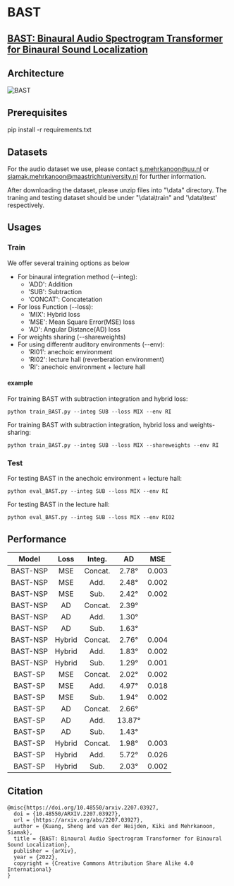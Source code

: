 # BAST

[BAST: Binaural Audio Spectrogram Transformer for Binaural Sound Localization]()
---
## Architecture

![BAST](https://github.com/ShengKuangCN/BAST/blob/main/figure/01.BAST_architecture.png)

## Prerequisites

  pip install -r requirements.txt

## Datasets

For the audio dataset we use, please contact s.mehrkanoon@uu.nl or siamak.mehrkanoon@maastrichtuniversity.nl for further information.

After downloading the dataset, please unzip files into "\data" directory. The traning and testing dataset should be under "\data\train" and '\data\test' respectively.

## Usages

### Train
We offer several training options as below
* For binaural integration method (--integ): 
   * 'ADD': Addition 
   * 'SUB': Subtraction
   * 'CONCAT': Concatetation
* For loss Function (--loss): 
   * 'MIX': Hybrid loss
   * 'MSE': Mean Square Error(MSE) loss
   * 'AD': Angular Distance(AD) loss
* For weights sharing (--shareweights)
* For using differentr auditory environments (--env): 
   * 'RI01': anechoic environment
   * 'RI02': lecture hall (reverberation environment)
   * 'RI': anechoic environment + lecture hall

#### example
For training BAST with subtraction integration and hybrid loss:
    
    python train_BAST.py --integ SUB --loss MIX --env RI

For training BAST with subtraction integration, hybrid loss and weights-sharing:
    
    python train_BAST.py --integ SUB --loss MIX --shareweights --env RI

### Test

For testing BAST in the anechoic environment + lecture hall:
    
    python eval_BAST.py --integ SUB --loss MIX --env RI

For testing BAST in the lecture hall:

    python eval_BAST.py --integ SUB --loss MIX --env RI02

## Performance

Model | Loss | Integ. | AD | MSE
:---: | :---: | :---: | :---: | :---:
BAST-NSP  | MSE | Concat. | 2.78° | 0.003
BAST-NSP  | MSE | Add. | 2.48° | 0.002
BAST-NSP  | MSE | Sub. | 2.42° | 0.002
BAST-NSP  | AD | Concat. |2.39° | 
BAST-NSP  | AD | Add. |1.30° | 
BAST-NSP  | AD | Sub. |1.63° | 
BAST-NSP  | Hybrid | Concat. |2.76° | 0.004
BAST-NSP  | Hybrid | Add. |1.83° | 0.002
BAST-NSP  | Hybrid | Sub. |1.29° | 0.001
BAST-SP  | MSE | Concat. |2.02° | 0.002
BAST-SP  | MSE | Add. |4.97° | 0.018
BAST-SP  | MSE | Sub. |1.94° | 0.002
BAST-SP  | AD | Concat. |2.66° | 
BAST-SP  | AD | Add. |13.87° | 
BAST-SP  | AD | Sub. |1.43° | 
BAST-SP  | Hybrid | Concat. |1.98° | 0.003
BAST-SP  | Hybrid | Add. |5.72° | 0.026
BAST-SP  | Hybrid | Sub. |2.03° | 0.002

## Citation

    @misc{https://doi.org/10.48550/arxiv.2207.03927,
      doi = {10.48550/ARXIV.2207.03927},
      url = {https://arxiv.org/abs/2207.03927},
      author = {Kuang, Sheng and van der Heijden, Kiki and Mehrkanoon, Siamak},
      title = {BAST: Binaural Audio Spectrogram Transformer for Binaural Sound Localization},
      publisher = {arXiv},
      year = {2022},
      copyright = {Creative Commons Attribution Share Alike 4.0 International}
    }
